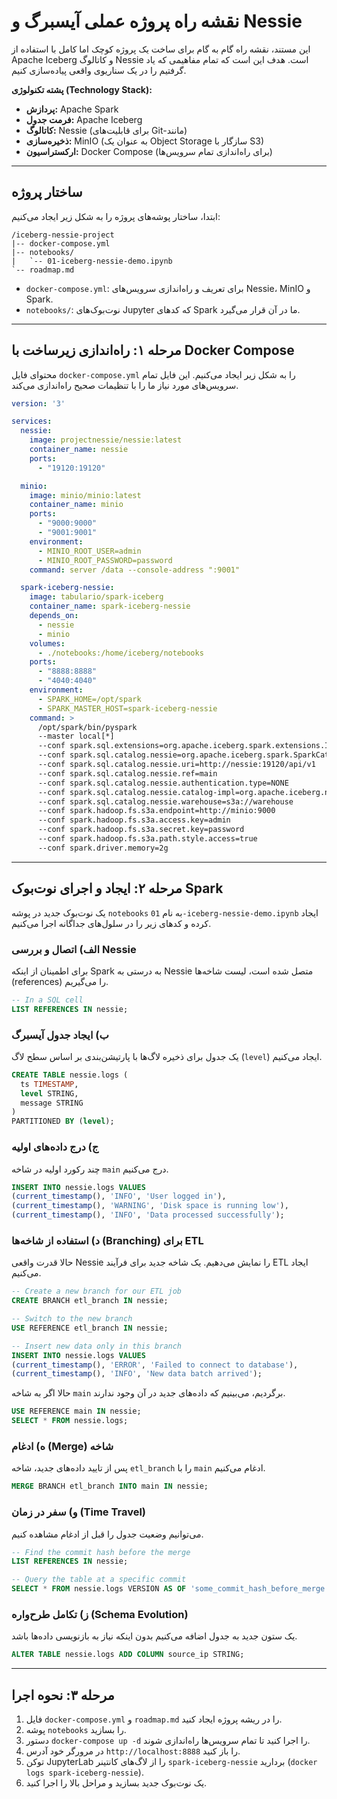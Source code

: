 # نقشه راه پروژه عملی آیسبرگ و Nessie

این مستند، نقشه راه گام به گام برای ساخت یک پروژه کوچک اما کامل با استفاده از Apache Iceberg و کاتالوگ Nessie است. هدف این است که تمام مفاهیمی که یاد گرفتیم را در یک سناریوی واقعی پیاده‌سازی کنیم.

**پشته تکنولوژی (Technology Stack):**

*   **پردازش:** Apache Spark
*   **فرمت جدول:** Apache Iceberg
*   **کاتالوگ:** Nessie (برای قابلیت‌های Git-مانند)
*   **ذخیره‌سازی:** MinIO (به عنوان یک Object Storage سازگار با S3)
*   **ارکستراسیون:** Docker Compose (برای راه‌اندازی تمام سرویس‌ها)

---

## ساختار پروژه

ابتدا، ساختار پوشه‌های پروژه را به شکل زیر ایجاد می‌کنیم:

```
/iceberg-nessie-project
|-- docker-compose.yml
|-- notebooks/
|   `-- 01-iceberg-nessie-demo.ipynb
`-- roadmap.md
```

*   `docker-compose.yml`: برای تعریف و راه‌اندازی سرویس‌های Nessie، MinIO و Spark.
*   `notebooks/`: نوت‌بوک‌های Jupyter که کدهای Spark ما در آن قرار می‌گیرد.

---

## مرحله ۱: راه‌اندازی زیرساخت با Docker Compose

محتوای فایل `docker-compose.yml` را به شکل زیر ایجاد می‌کنیم. این فایل تمام سرویس‌های مورد نیاز ما را با تنظیمات صحیح راه‌اندازی می‌کند.

```yaml
version: '3'

services:
  nessie:
    image: projectnessie/nessie:latest
    container_name: nessie
    ports:
      - "19120:19120"

  minio:
    image: minio/minio:latest
    container_name: minio
    ports:
      - "9000:9000"
      - "9001:9001"
    environment:
      - MINIO_ROOT_USER=admin
      - MINIO_ROOT_PASSWORD=password
    command: server /data --console-address ":9001"

  spark-iceberg-nessie:
    image: tabulario/spark-iceberg
    container_name: spark-iceberg-nessie
    depends_on:
      - nessie
      - minio
    volumes:
      - ./notebooks:/home/iceberg/notebooks
    ports:
      - "8888:8888"
      - "4040:4040"
    environment:
      - SPARK_HOME=/opt/spark
      - SPARK_MASTER_HOST=spark-iceberg-nessie
    command: >
      /opt/spark/bin/pyspark
      --master local[*]
      --conf spark.sql.extensions=org.apache.iceberg.spark.extensions.IcebergSparkSessionExtensions,org.projectnessie.spark.extensions.NessieSparkSessionExtensions
      --conf spark.sql.catalog.nessie=org.apache.iceberg.spark.SparkCatalog
      --conf spark.sql.catalog.nessie.uri=http://nessie:19120/api/v1
      --conf spark.sql.catalog.nessie.ref=main
      --conf spark.sql.catalog.nessie.authentication.type=NONE
      --conf spark.sql.catalog.nessie.catalog-impl=org.apache.iceberg.nessie.NessieCatalog
      --conf spark.sql.catalog.nessie.warehouse=s3a://warehouse
      --conf spark.hadoop.fs.s3a.endpoint=http://minio:9000
      --conf spark.hadoop.fs.s3a.access.key=admin
      --conf spark.hadoop.fs.s3a.secret.key=password
      --conf spark.hadoop.fs.s3a.path.style.access=true
      --conf spark.driver.memory=2g
```

---

## مرحله ۲: ایجاد و اجرای نوت‌بوک Spark

یک نوت‌بوک جدید در پوشه `notebooks` به نام `01-iceberg-nessie-demo.ipynb` ایجاد کرده و کدهای زیر را در سلول‌های جداگانه اجرا می‌کنیم.

### الف) اتصال و بررسی Nessie

برای اطمینان از اینکه Spark به درستی به Nessie متصل شده است، لیست شاخه‌ها (references) را می‌گیریم.

```sql
-- In a SQL cell
LIST REFERENCES IN nessie;
```

### ب) ایجاد جدول آیسبرگ

یک جدول برای ذخیره لاگ‌ها با پارتیشن‌بندی بر اساس سطح لاگ (`level`) ایجاد می‌کنیم.

```sql
CREATE TABLE nessie.logs (
  ts TIMESTAMP,
  level STRING,
  message STRING
)
PARTITIONED BY (level);
```

### ج) درج داده‌های اولیه

چند رکورد اولیه در شاخه `main` درج می‌کنیم.

```sql
INSERT INTO nessie.logs VALUES
(current_timestamp(), 'INFO', 'User logged in'),
(current_timestamp(), 'WARNING', 'Disk space is running low'),
(current_timestamp(), 'INFO', 'Data processed successfully');
```

### د) استفاده از شاخه‌ها (Branching) برای ETL

حالا قدرت واقعی Nessie را نمایش می‌دهیم. یک شاخه جدید برای فرآیند ETL ایجاد می‌کنیم.

```sql
-- Create a new branch for our ETL job
CREATE BRANCH etl_branch IN nessie;

-- Switch to the new branch
USE REFERENCE etl_branch IN nessie;

-- Insert new data only in this branch
INSERT INTO nessie.logs VALUES
(current_timestamp(), 'ERROR', 'Failed to connect to database'),
(current_timestamp(), 'INFO', 'New data batch arrived');
```

حالا اگر به شاخه `main` برگردیم، می‌بینیم که داده‌های جدید در آن وجود ندارند.

```sql
USE REFERENCE main IN nessie;
SELECT * FROM nessie.logs;
```

### ه) ادغام (Merge) شاخه

پس از تایید داده‌های جدید، شاخه `etl_branch` را با `main` ادغام می‌کنیم.

```sql
MERGE BRANCH etl_branch INTO main IN nessie;
```

### و) سفر در زمان (Time Travel)

می‌توانیم وضعیت جدول را قبل از ادغام مشاهده کنیم.

```sql
-- Find the commit hash before the merge
LIST REFERENCES IN nessie;

-- Query the table at a specific commit
SELECT * FROM nessie.logs VERSION AS OF 'some_commit_hash_before_merge';
```

### ز) تکامل طرح‌واره (Schema Evolution)

یک ستون جدید به جدول اضافه می‌کنیم بدون اینکه نیاز به بازنویسی داده‌ها باشد.

```sql
ALTER TABLE nessie.logs ADD COLUMN source_ip STRING;
```

---

## مرحله ۳: نحوه اجرا

1.  فایل `docker-compose.yml` و `roadmap.md` را در ریشه پروژه ایجاد کنید.
2.  پوشه `notebooks` را بسازید.
3.  دستور `docker-compose up -d` را اجرا کنید تا تمام سرویس‌ها راه‌اندازی شوند.
4.  در مرورگر خود آدرس `http://localhost:8888` را باز کنید.
5.  توکن JupyterLab را از لاگ‌های کانتینر `spark-iceberg-nessie` بردارید (`docker logs spark-iceberg-nessie`).
6.  یک نوت‌بوک جدید بسازید و مراحل بالا را اجرا کنید.
